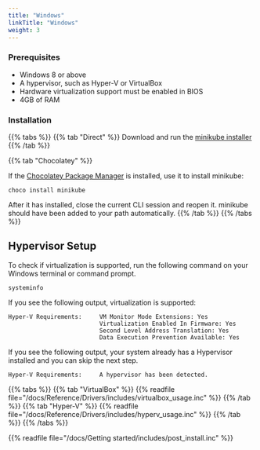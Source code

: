 ```yaml
---
title: "Windows"
linkTitle: "Windows"
weight: 3
---
```


### Prerequisites

* Windows 8 or above
* A hypervisor, such as Hyper-V or VirtualBox
* Hardware virtualization support must be enabled in BIOS
* 4GB of RAM

### Installation

{{% tabs %}}
{{% tab "Direct" %}}
Download and run the [minikube installer](https://storage.googleapis.com/minikube/releases/latest/minikube-installer.exe)
{{% /tab %}}

{{% tab "Chocolatey" %}}

If the [Chocolatey Package Manager](https://chocolatey.org/) is installed, use it to install minikube:

```shell
choco install minikube
```

After it has installed, close the current CLI session and reopen it. minikube should have been added to your path automatically.
{{% /tab %}}
{{% /tabs %}}

## Hypervisor Setup

To check if virtualization is supported, run the following command on your Windows terminal or command prompt.

```shell
systeminfo
```
If you see the following output, virtualization is supported:

```shell
Hyper-V Requirements:     VM Monitor Mode Extensions: Yes
                          Virtualization Enabled In Firmware: Yes
                          Second Level Address Translation: Yes
                          Data Execution Prevention Available: Yes
```

If you see the following output, your system already has a Hypervisor installed and you can skip the next step.

```shell
Hyper-V Requirements:     A hypervisor has been detected.
```

{{% tabs %}}
{{% tab "VirtualBox" %}}
{{% readfile file="/docs/Reference/Drivers/includes/virtualbox_usage.inc" %}}
{{% /tab %}}
{{% tab "Hyper-V" %}}
{{% readfile file="/docs/Reference/Drivers/includes/hyperv_usage.inc" %}}
{{% /tab %}}
{{% /tabs %}}

{{% readfile file="/docs/Getting started/includes/post_install.inc" %}}
